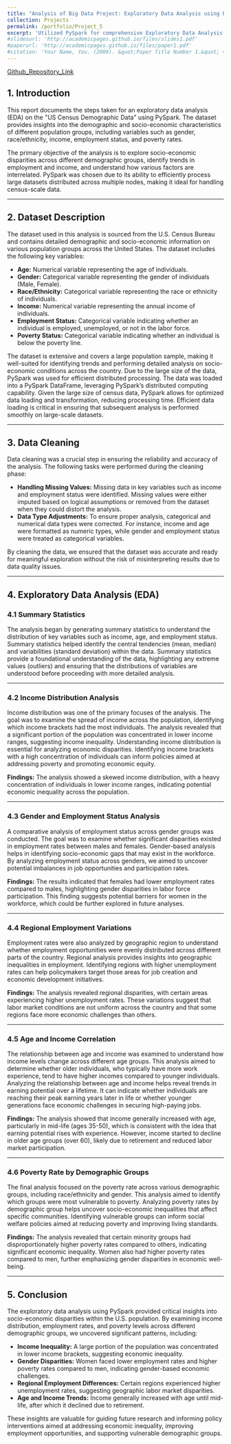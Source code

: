 ```yaml
---
title: "Analysis of Big Data Project: Exploratory Data Analysis using PySpark"
collection: Projects
permalink: /portfolio/Project_5
excerpt: 'Utilized PySpark for comprehensive Exploratory Data Analysis (EDA) on US Census data spanning from 2015 to 2017. Employed advanced visualization techniques to explore demographic attributes, including ethnic composition and gender distribution. Investigated socioeconomic factors such as poverty rates, employment patterns, income disparities, and commute patterns across different states to analyze temporal trends for comprehensive insights.'
#slidesurl: 'http://academicpages.github.io/files/slides1.pdf'
#paperurl: 'http://academicpages.github.io/files/paper1.pdf'
#citation: 'Your Name, You. (2009). &quot;Paper Title Number 1.&quot; <i>Journal 1</i>. 1(1).'
---
```


[Github_Repository_Link](https://github.com/Sakib1605/Exploratory_Data_Analysis_using_PySpark)

## 1. Introduction

This report documents the steps taken for an exploratory data analysis (EDA) on the "US Census Demographic Data" using PySpark. The dataset provides insights into the demographic and socio-economic characteristics of different population groups, including variables such as gender, race/ethnicity, income, employment status, and poverty rates.

The primary objective of the analysis is to explore socio-economic disparities across different demographic groups, identify trends in employment and income, and understand how various factors are interrelated. PySpark was chosen due to its ability to efficiently process large datasets distributed across multiple nodes, making it ideal for handling census-scale data.

---
## 2. Dataset Description

The dataset used in this analysis is sourced from the U.S. Census Bureau and contains detailed demographic and socio-economic information on various population groups across the United States. The dataset includes the following key variables:

- **Age:** Numerical variable representing the age of individuals.
- **Gender:** Categorical variable representing the gender of individuals (Male, Female).
- **Race/Ethnicity:** Categorical variable representing the race or ethnicity of individuals.
- **Income:** Numerical variable representing the annual income of individuals.
- **Employment Status:** Categorical variable indicating whether an individual is employed, unemployed, or not in the labor force.
- **Poverty Status:** Categorical variable indicating whether an individual is below the poverty line.

The dataset is extensive and covers a large population sample, making it well-suited for identifying trends and performing detailed analysis on socio-economic conditions across the country. Due to the large size of the data, PySpark was used for efficient distributed processing. The data was loaded into a PySpark DataFrame, leveraging PySpark’s distributed computing capability. Given the large size of census data, PySpark allows for optimized data loading and transformation, reducing processing time. Efficient data loading is critical in ensuring that subsequent analysis is performed smoothly on large-scale datasets.

---

## 3. Data Cleaning

Data cleaning was a crucial step in ensuring the reliability and accuracy of the analysis. The following tasks were performed during the cleaning phase:

- **Handling Missing Values:** Missing data in key variables such as income and employment status were identified. Missing values were either imputed based on logical assumptions or removed from the dataset when they could distort the analysis.
- **Data Type Adjustments:** To ensure proper analysis, categorical and numerical data types were corrected. For instance, income and age were formatted as numeric types, while gender and employment status were treated as categorical variables.

By cleaning the data, we ensured that the dataset was accurate and ready for meaningful exploration without the risk of misinterpreting results due to data quality issues.

---

## 4. Exploratory Data Analysis (EDA)

### 4.1 Summary Statistics
The analysis began by generating summary statistics to understand the distribution of key variables such as income, age, and employment status. Summary statistics helped identify the central tendencies (mean, median) and variabilities (standard deviation) within the data. Summary statistics provide a foundational understanding of the data, highlighting any extreme values (outliers) and ensuring that the distributions of variables are understood before proceeding with more detailed analysis.

---

### 4.2 Income Distribution Analysis
Income distribution was one of the primary focuses of the analysis. The goal was to examine the spread of income across the population, identifying which income brackets had the most individuals. The analysis revealed that a significant portion of the population was concentrated in lower income ranges, suggesting income inequality. Understanding income distribution is essential for analyzing economic disparities. Identifying income brackets with a high concentration of individuals can inform policies aimed at addressing poverty and promoting economic equity.

**Findings:** The analysis showed a skewed income distribution, with a heavy concentration of individuals in lower income ranges, indicating potential economic inequality across the population.

---

### 4.3 Gender and Employment Status Analysis
A comparative analysis of employment status across gender groups was conducted. The goal was to examine whether significant disparities existed in employment rates between males and females. Gender-based analysis helps in identifying socio-economic gaps that may exist in the workforce. By analyzing employment status across genders, we aimed to uncover potential imbalances in job opportunities and participation rates.

**Findings:** The results indicated that females had lower employment rates compared to males, highlighting gender disparities in labor force participation. This finding suggests potential barriers for women in the workforce, which could be further explored in future analyses.

---

### 4.4 Regional Employment Variations
Employment rates were also analyzed by geographic region to understand whether employment opportunities were evenly distributed across different parts of the country. Regional analysis provides insights into geographic inequalities in employment. Identifying regions with higher unemployment rates can help policymakers target those areas for job creation and economic development initiatives.

**Findings:** The analysis revealed regional disparities, with certain areas experiencing higher unemployment rates. These variations suggest that labor market conditions are not uniform across the country and that some regions face more economic challenges than others.

---

### 4.5 Age and Income Correlation
The relationship between age and income was examined to understand how income levels change across different age groups. This analysis aimed to determine whether older individuals, who typically have more work experience, tend to have higher incomes compared to younger individuals. Analyzing the relationship between age and income helps reveal trends in earning potential over a lifetime. It can indicate whether individuals are reaching their peak earning years later in life or whether younger generations face economic challenges in securing high-paying jobs.

**Findings:** The analysis showed that income generally increased with age, particularly in mid-life (ages 35-50), which is consistent with the idea that earning potential rises with experience. However, income started to decline in older age groups (over 60), likely due to retirement and reduced labor market participation.

---

### 4.6 Poverty Rate by Demographic Groups
The final analysis focused on the poverty rate across various demographic groups, including race/ethnicity and gender. This analysis aimed to identify which groups were most vulnerable to poverty. Analyzing poverty rates by demographic group helps uncover socio-economic inequalities that affect specific communities. Identifying vulnerable groups can inform social welfare policies aimed at reducing poverty and improving living standards.

**Findings:** The analysis revealed that certain minority groups had disproportionately higher poverty rates compared to others, indicating significant economic inequality. Women also had higher poverty rates compared to men, further emphasizing gender disparities in economic well-being.

---

## 5. Conclusion

The exploratory data analysis using PySpark provided critical insights into socio-economic disparities within the U.S. population. By examining income distribution, employment rates, and poverty levels across different demographic groups, we uncovered significant patterns, including:

- **Income Inequality:** A large portion of the population was concentrated in lower income brackets, suggesting economic inequality.
- **Gender Disparities:** Women faced lower employment rates and higher poverty rates compared to men, indicating gender-based economic challenges.
- **Regional Employment Differences:** Certain regions experienced higher unemployment rates, suggesting geographic labor market disparities.
- **Age and Income Trends:** Income generally increased with age until mid-life, after which it declined due to retirement.

These insights are valuable for guiding future research and informing policy interventions aimed at addressing economic inequality, improving employment opportunities, and supporting vulnerable demographic groups.


